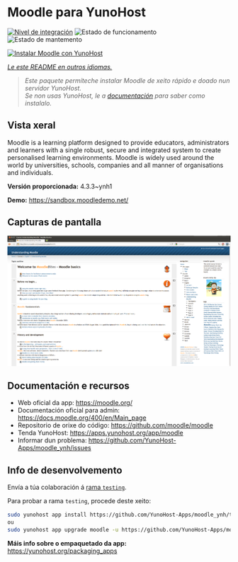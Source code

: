 <!--
NOTA: Este README foi creado automáticamente por <https://github.com/YunoHost/apps/tree/master/tools/readme_generator>
NON debe editarse manualmente.
-->

# Moodle para YunoHost

[![Nivel de integración](https://dash.yunohost.org/integration/moodle.svg)](https://dash.yunohost.org/appci/app/moodle) ![Estado de funcionamento](https://ci-apps.yunohost.org/ci/badges/moodle.status.svg) ![Estado de mantemento](https://ci-apps.yunohost.org/ci/badges/moodle.maintain.svg)

[![Instalar Moodle con YunoHost](https://install-app.yunohost.org/install-with-yunohost.svg)](https://install-app.yunohost.org/?app=moodle)

*[Le este README en outros idiomas.](./ALL_README.md)*

> *Este paquete permíteche instalar Moodle de xeito rápido e doado nun servidor YunoHost.*  
> *Se non usas YunoHost, le a [documentación](https://yunohost.org/install) para saber como instalalo.*

## Vista xeral

Moodle is a learning platform designed to provide educators, administrators and learners with a single robust, secure and integrated system to create personalised learning environments. Moodle is widely used around the world by universities, schools, companies and all manner of organisations and individuals.


**Versión proporcionada:** 4.3.3~ynh1

**Demo:** <https://sandbox.moodledemo.net/>

## Capturas de pantalla

![Captura de pantalla de Moodle](./doc/screenshots/Moodle_2.0_on_Firefox_4.0.png)

## Documentación e recursos

- Web oficial da app: <https://moodle.org/>
- Documentación oficial para admin: <https://docs.moodle.org/400/en/Main_page>
- Repositorio de orixe do código: <https://github.com/moodle/moodle>
- Tenda YunoHost: <https://apps.yunohost.org/app/moodle>
- Informar dun problema: <https://github.com/YunoHost-Apps/moodle_ynh/issues>

## Info de desenvolvemento

Envía a túa colaboración á [rama `testing`](https://github.com/YunoHost-Apps/moodle_ynh/tree/testing).

Para probar a rama `testing`, procede deste xeito:

```bash
sudo yunohost app install https://github.com/YunoHost-Apps/moodle_ynh/tree/testing --debug
ou
sudo yunohost app upgrade moodle -u https://github.com/YunoHost-Apps/moodle_ynh/tree/testing --debug
```

**Máis info sobre o empaquetado da app:** <https://yunohost.org/packaging_apps>
